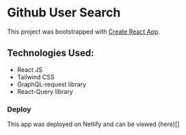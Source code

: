 # Github User Search

This project was bootstrapped with [Create React App](https://github.com/facebook/create-react-app).

## Technologies Used:

- React JS
- Tailwind CSS
- GraphQL-request library
- React-Query library

### Deploy

This app was deployed on Netlify and can be viewed (here)[]
